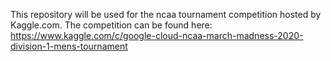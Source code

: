 This repository will be used for the ncaa tournament competition hosted by Kaggle.com.  The competition can be found here: https://www.kaggle.com/c/google-cloud-ncaa-march-madness-2020-division-1-mens-tournament
